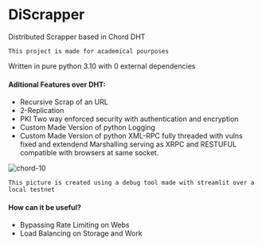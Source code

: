 # DiScrapper

Distributed Scrapper based in Chord DHT

`This project is made for academical pourposes`

Written in pure python 3.10 with 0 external dependencies


#### Aditional Features over DHT:
* Recursive Scrap of an URL
* 2-Replication
* PKI Two way enforced security with authentication and encryption
* Custom Made Version of python Logging
* Custom Made Version of python XML-RPC fully threaded with vulns fixed and extendend Marshalling serving as XRPC and RESTUFUL compatible with browsers at same socket.

 

![chord-10](https://user-images.githubusercontent.com/93363464/177032585-15a756ab-7cf9-4185-a60c-573e61137d17.png)

`This picture is created using a debug tool made with streamlit over a local testnet`


#### How can it be useful?
* Bypassing Rate Limiting on Webs
* Load Balancing on Storage and Work

